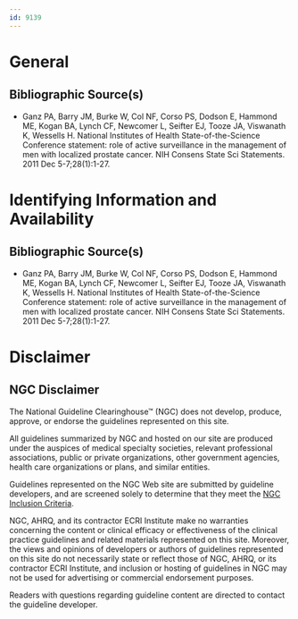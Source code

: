 ```yaml
---
id: 9139
---
```


# General

## Bibliographic Source(s)

- Ganz PA, Barry JM, Burke W, Col NF, Corso PS, Dodson E, Hammond ME, Kogan BA, Lynch CF, Newcomer L, Seifter EJ, Tooze JA, Viswanath K, Wessells H. National Institutes of Health State-of-the-Science Conference statement: role of active surveillance in the management of men with localized prostate cancer. NIH Consens State Sci Statements. 2011 Dec 5-7;28(1):1-27.

# Identifying Information and Availability

## Bibliographic Source(s)

- Ganz PA, Barry JM, Burke W, Col NF, Corso PS, Dodson E, Hammond ME, Kogan BA, Lynch CF, Newcomer L, Seifter EJ, Tooze JA, Viswanath K, Wessells H. National Institutes of Health State-of-the-Science Conference statement: role of active surveillance in the management of men with localized prostate cancer. NIH Consens State Sci Statements. 2011 Dec 5-7;28(1):1-27.

# Disclaimer

## NGC Disclaimer

The National Guideline Clearinghouse™ (NGC) does not develop, produce, approve, or endorse the guidelines represented on this site.

All guidelines summarized by NGC and hosted on our site are produced under the auspices of medical specialty societies, relevant professional associations, public or private organizations, other government agencies, health care organizations or plans, and similar entities.

Guidelines represented on the NGC Web site are submitted by guideline developers, and are screened solely to determine that they meet the [NGC Inclusion Criteria](/help-and-about/summaries/inclusion-criteria).

NGC, AHRQ, and its contractor ECRI Institute make no warranties concerning the content or clinical efficacy or effectiveness of the clinical practice guidelines and related materials represented on this site. Moreover, the views and opinions of developers or authors of guidelines represented on this site do not necessarily state or reflect those of NGC, AHRQ, or its contractor ECRI Institute, and inclusion or hosting of guidelines in NGC may not be used for advertising or commercial endorsement purposes.

Readers with questions regarding guideline content are directed to contact the guideline developer.

